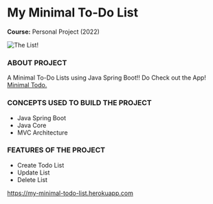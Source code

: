 # My Minimal To-Do List
**Course:** Personal Project (2022)

![The List!](https://i.postimg.cc/gcDGQScx/images.png)

### ABOUT PROJECT
A Minimal To-Do Lists using Java Spring Boot!!
Do Check out the App! [Minimal Todo.](https://my-minimal-todo-list.herokuapp.com)


### CONCEPTS USED TO BUILD THE PROJECT

- Java Spring Boot
- Java Core
- MVC Architecture



### FEATURES OF THE PROJECT
- Create Todo List
- Update List
- Delete List

https://my-minimal-todo-list.herokuapp.com


